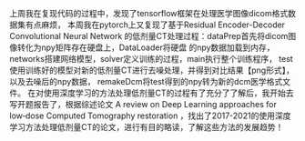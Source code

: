 上周我在复现代码的过程中，发现了tensorflow框架在处理医学图像dicom格式数据集有点麻烦，
本周我在pytorch上又复现了基于Residual Encoder-Decoder Convolutional Neural Network
的低剂量CT处理过程：dataPrep首先将dicom图像转化为npy矩阵存在硬盘上，DataLoader将硬盘
的npy数据加载到内存，networks搭建网络模型，solver定义训练的过程，main执行整个训练程序，
test使用训练好的模型对新的低剂量CT进行去噪处理，并得到对比结果【png形式】，以及去噪后的npy数据，
remakeDcm将test得到的npy转为新的dcm医学格式文件。
在对使用深度学习的方法处理低剂量CT的过程有了充分了了解后，我开始去写开题报告了，根据综述论文
A review on Deep Learning approaches for low‑dose Computed Tomography restoration
，找出了2017-2021的使用深度学习方法处理低剂量CT的论文，进行有目的略读，了解这些方法的发展趋势！